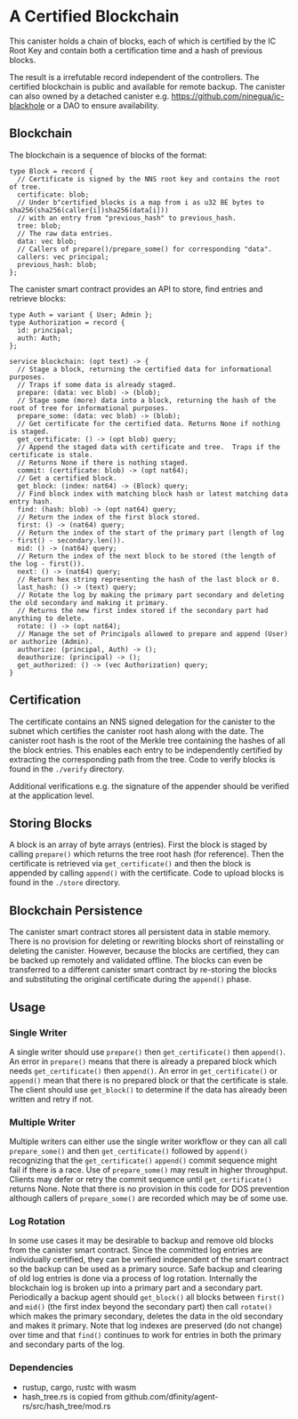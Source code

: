 # A Certified Blockchain

This canister holds a chain of blocks, each of which is certified by the IC Root Key and contain both a certification time and a hash of previous blocks.

The result is a irrefutable record independent of the controllers.  The certified blockchain is public and available for remote backup.  The canister can also owned by a detached canister e.g. https://github.com/ninegua/ic-blackhole or a DAO to ensure availability.

## Blockchain

The blockchain is a sequence of blocks of the format:

```
type Block = record {
  // Certificate is signed by the NNS root key and contains the root of tree.
  certificate: blob;
  // Under b"certified_blocks is a map from i as u32 BE bytes to sha256(sha256(caller{i])sha256(data[i]))
  // with an entry from "previous_hash" to previous_hash.
  tree: blob;
  // The raw data entries.
  data: vec blob;
  // Callers of prepare()/prepare_some() for corresponding "data".
  callers: vec principal;
  previous_hash: blob;
};
```

The canister smart contract provides an API to store, find entries and retrieve blocks:

```
type Auth = variant { User; Admin };
type Authorization = record {
  id: principal;
  auth: Auth;
};

service blockchain: (opt text) -> {
  // Stage a block, returning the certified data for informational purposes.
  // Traps if some data is already staged.
  prepare: (data: vec blob) -> (blob);
  // Stage some (more) data into a block, returning the hash of the root of tree for informational purposes.
  prepare_some: (data: vec blob) -> (blob);
  // Get certificate for the certified data. Returns None if nothing is staged.
  get_certificate: () -> (opt blob) query;
  // Append the staged data with certificate and tree.  Traps if the certificate is stale.
  // Returns None if there is nothing staged.
  commit: (certificate: blob) -> (opt nat64);
  // Get a certified block.
  get_block: (index: nat64) -> (Block) query;
  // Find block index with matching block hash or latest matching data entry hash.
  find: (hash: blob) -> (opt nat64) query;
  // Return the index of the first block stored.
  first: () -> (nat64) query;
  // Return the index of the start of the primary part (length of log - first() - secondary.len()).
  mid: () -> (nat64) query;
  // Return the index of the next block to be stored (the length of the log - first()).
  next: () -> (nat64) query;
  // Return hex string representing the hash of the last block or 0.
  last_hash: () -> (text) query;
  // Rotate the log by making the primary part secondary and deleting the old secondary and making it primary.
  // Returns the new first index stored if the secondary part had anything to delete.
  rotate: () -> (opt nat64);
  // Manage the set of Principals allowed to prepare and append (User) or authorize (Admin).
  authorize: (principal, Auth) -> ();
  deauthorize: (principal) -> ();
  get_authorized: () -> (vec Authorization) query;
}
```

## Certification

The certificate contains an NNS signed delegation for the canister to the subnet which certifies the canister root hash along with the date.  The canister root hash is the root of the Merkle tree containing the hashes of all the block entries.  This enables each entry to be independently certified by extracting the corresponding path from the tree.  Code to verify blocks is found in the `./verify` directory.

Additional verifications e.g. the signature of the appender should be verified at the application level.

## Storing Blocks

A block is an array of byte arrays (entries).  First the block is staged by calling `prepare()` which returns the tree root hash (for reference).  Then the certificate is retrieved via `get_certificate()` and then the block is appended by calling `append()` with the certificate.  Code to upload blocks is found in the `./store` directory.

## Blockchain Persistence

The canister smart contract stores all persistent data in stable memory.  There is no provision for deleting or rewriting blocks short of reinstalling or deleting the canister.  However, because the blocks are certified, they can be backed up remotely and validated offline.  The blocks can even be transferred to a different canister smart contract by re-storing the blocks and substituting the original certificate during the `append()` phase.

## Usage

### Single Writer

A single writer should use `prepare()` then `get_certificate()` then `append()`.  An error in `prepare()` means that there is already a prepared block which needs `get_certificate()` then `append()`.  An error in `get_certificate()` or `append()` mean that there is no prepared block or that the certificate is stale.  The client should use `get_block()` to determine if the data has already been written and retry if not.

### Multiple Writer

Multiple writers can either use the single writer workflow or they can all call `prepare_some()` and then `get_certificate()` followed by `append()` recognizing that the `get_certificate()` `append()` commit sequence might fail if there is a race.  Use of `prepare_some()` may result in higher throughput.  Clients may defer or retry the commit sequence until `get_certificate()` returns None.  Note that there is no provision in this code for DOS prevention although callers of `prepare_some()` are recorded which may be of some use.

### Log Rotation

In some use cases it may be desirable to backup and remove old blocks from the canister smart contract. Since the committed log entries are individually certified, they can be verified independent of the smart contract so the backup can be used as a primary source. Safe backup and clearing of old log entries is done via a process of log rotation. Internally the blockchain log is broken up into a primary part and a secondary part.  Periodically a backup agent should `get_block()` all blocks between `first()` and `mid()` (the first index beyond the secondary part) then call `rotate()` which makes the primary secondary, deletes the data in the old secondary and makes it primary. Note that log indexes are preserved (do not change) over time and that `find()` continues to work for entries in both the primary and secondary parts of the log.

### Dependencies

* rustup, cargo, rustc with wasm
* hash\_tree.rs is copied from github.com/dfinity/agent-rs/src/hash\_tree/mod.rs
